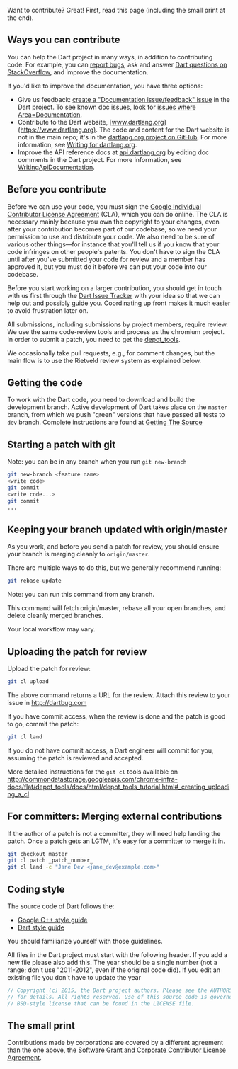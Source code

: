 Want to contribute? Great! First, read this page (including the small print at the end).

## Ways you can contribute

You can help the Dart project in many ways, in addition to contributing code. For example, you can [report bugs](http://dartbug.com), ask and answer [Dart questions on StackOverflow](http://stackoverflow.com/questions/tagged/dart), and improve the documentation.

If you'd like to improve the documentation, you have three options:

  * Give us feedback: [create a "Documentation issue/feedback" issue](https://code.google.com/p/dart/issues/entry?template=Documentation%20issue/feedback) in the Dart project. To see known doc issues, look for [issues where Area=Documentation](https://code.google.com/p/dart/issues/list?can=2&q=Area%3DDocumentation).
  * Contribute to the Dart website, [www.dartlang.org](https://www.dartlang.org). The code and content for the Dart website is not in the main repo; it's in the [dartlang.org project on GitHub](https://github.com/dart-lang/dartlang.org). For more information, see [Writing for dartlang.org](https://github.com/dart-lang/dartlang.org/wiki/Writing-for-dartlang.org).
  * Improve the API reference docs at [api.dartlang.org](https://api.dartlang.org) by editing doc comments in the Dart project. For more information, see [WritingApiDocumentation](WritingApiDocumentation.md).

## Before you contribute

Before we can use your code, you must sign the [Google Individual Contributor License Agreement](https://developers.google.com/open-source/cla/individual) (CLA), which you can do online.  The CLA is necessary mainly because you own the copyright to your changes, even after your contribution becomes part of our codebase, so we need your permission to use and distribute your code.  We also need to be sure of various other things—for instance that you'll tell us if you know that your code infringes on other people's patents.  You don't have to sign the CLA until after you've submitted your code for review and a member has approved it, but you must do it before we can put your code into our codebase.

Before you start working on a larger contribution, you should get in touch with us first through the  [Dart Issue Tracker](http://dartbug.com) with your idea so that we can help out and possibly guide you. Coordinating up front makes it much easier to avoid frustration later on.

All submissions, including submissions by project members, require review.  We use the same code-review tools and process as the chromium project.  In order to submit a patch, you need to get the [depot\_tools](http://dev.chromium.org/developers/how-tos/depottools).

We occasionally take pull requests, e.g., for comment changes, but the main flow is to use the Rietveld review system as explained below.

## Getting the code

To work with the Dart code, you need to download and build the development branch. Active development of Dart takes place on the `master` branch, from which we push "green" versions that have passed all tests to `dev` branch. Complete instructions are found at [Getting The Source](Getting-The-Source)

## Starting a patch with git

Note: you can be in any branch when you run `git new-branch`

```bash
git new-branch <feature name>
<write code>
git commit
<write code...>
git commit
...
```

## Keeping your branch updated with origin/master

As you work, and before you send a patch for review, you should
ensure your branch is merging cleanly to `origin/master`.

There are multiple ways to do this, but we generally recommend
running:

```bash
git rebase-update
```

Note: you can run this command from any branch.

This command will fetch
origin/master, rebase all your open branches, and delete
cleanly merged branches.

Your local workflow may vary.

## Uploading the patch for review

Upload the patch for review:

```bash
git cl upload
```

The above command returns a URL for the review. Attach this review to your issue in http://dartbug.com

If you have commit access, when the review is done and the patch is good to go, commit the patch:

```bash
git cl land
```

If you do not have commit access, a Dart engineer will commit for you, assuming the patch is reviewed and accepted.

More detailed instructions for the `git cl` tools available on http://commondatastorage.googleapis.com/chrome-infra-docs/flat/depot_tools/docs/html/depot_tools_tutorial.html#_creating_uploading_a_cl

## For committers: Merging external contributions

If the author of a patch is not a committer, they will need help landing the patch.
Once a patch gets an LGTM, it's easy for a committer to merge it in.

```bash
git checkout master
git cl patch _patch_number_
git cl land -c "Jane Dev <jane_dev@example.com>"
```

## Coding style

The source code of Dart follows the:

  * [Google C++ style guide](https://google.github.io/styleguide/cppguide.html)
  * [Dart style guide](https://www.dartlang.org/articles/style-guide/)

You should familiarize yourself with those guidelines.

All files in the Dart project must start with the following header. If you add a new file please also add this. The year should be a single number (not a range; don't use "2011-2012", even if the original code did).  If you edit an existing file you don't have to update the year

```dart
// Copyright (c) 2015, the Dart project authors. Please see the AUTHORS file
// for details. All rights reserved. Use of this source code is governed by a
// BSD-style license that can be found in the LICENSE file.
```


## The small print

Contributions made by corporations are covered by a different agreement than the one above, the [Software Grant and Corporate Contributor License Agreement](http://code.google.com/legal/corporate-cla-v1.0.html).
